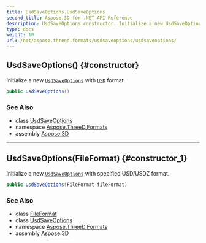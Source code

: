 ```yaml
---
title: UsdSaveOptions.UsdSaveOptions
second_title: Aspose.3D for .NET API Reference
description: UsdSaveOptions constructor. Initialize a new UsdSaveOptions with USD format
type: docs
weight: 10
url: /net/aspose.threed.formats/usdsaveoptions/usdsaveoptions/
---
```

## UsdSaveOptions() {#constructor}

Initialize a new [`UsdSaveOptions`](../) with [`USD`](../../../aspose.threed/fileformat/usd/) format

```csharp
public UsdSaveOptions()
```

### See Also

* class [UsdSaveOptions](../)
* namespace [Aspose.ThreeD.Formats](../../usdsaveoptions/)
* assembly [Aspose.3D](../../../)

---

## UsdSaveOptions(FileFormat) {#constructor_1}

Initialize a new [`UsdSaveOptions`](../) with specified USD/USDZ format.

```csharp
public UsdSaveOptions(FileFormat fileFormat)
```

### See Also

* class [FileFormat](../../../aspose.threed/fileformat/)
* class [UsdSaveOptions](../)
* namespace [Aspose.ThreeD.Formats](../../usdsaveoptions/)
* assembly [Aspose.3D](../../../)


